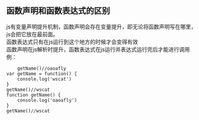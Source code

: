 ## 函数声明和函数表达式的区别
  
  js有变量声明提升机制，函数声明会存在变量提升，即无论将函数声明写在哪里，js会把它放在最前面。<br>
  函数表达式只有在js运行到这个地方的时候才会变得有效<br>
  函数声明在js解析时提升，函数表达式在js运行并表达式运行完后才能进行调用<br>
  例：
  
    	getName()//oaoafly
	var getName = function() {
		console.log('wscat')
	}
	getName()//wscat
	function getName() {
		console.log('oaoafly')
	}
	getName()//wscat
